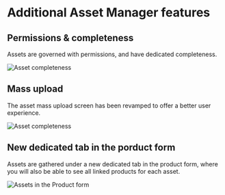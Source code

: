 # Additional Asset Manager features

## Permissions & completeness
Assets are governed with permissions, and have dedicated completeness.

![Asset completeness](../img/Asset_completeness.png)

## Mass upload
The asset mass upload screen has been revamped to offer a better user experience.

![Asset completeness](../img/Assets_mass_upload.png)

## New dedicated tab in the porduct form
Assets are gathered under a new dedicated tab in the product form, where you will also be able to see all linked products for each asset.

![Assets in the Product form](../img/Asset_in_PEF.png)
